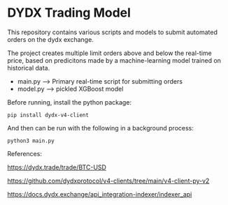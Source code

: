# DYDX Trading Model

This repository contains various scripts and models to submit automated orders on the dydx exchange.

The project creates multiple limit orders above and below the real-time price, based on predicitons made by a machine-learning model trained on historical data.

- main.py --> Primary real-time script for submitting orders
- model.py --> pickled XGBoost model 

Before running, install the python package:

```pip install dydx-v4-client```

And then can be run with the following in a background process:

```python3 main.py```

References:

https://dydx.trade/trade/BTC-USD

https://github.com/dydxprotocol/v4-clients/tree/main/v4-client-py-v2

https://docs.dydx.exchange/api_integration-indexer/indexer_api
